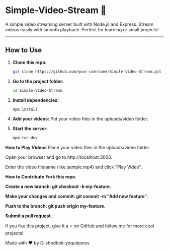 # Simple-Video-Stream 🎥

A simple video streaming server built with Node.js and Express. Stream videos easily with smooth playback. Perfect for learning or small projects!

---

## How to Use

1. **Clone this repo:**

   ```bash
   git clone https://github.com/your-username/Simple-Video-Stream.git
   ```

2. **Go to the project folder:**

   ```bash
   cd Simple-Video-Stream
   ```

3. **Install dependencies:**

   ```bash
   npm install
   ```

4. **Add your videos:**
   Put your video files in the uploads/video folder.

5. **Start the server:**

   ```bash
   npm run dev
   ```

**How to Play Videos**
Place your video files in the uploads/video folder.

Open your browser and go to http://localhost:3000.

Enter the video filename (like sample.mp4) and click "Play Video".

**How to Contribute**
**Fork this repo.**

**Create a new branch: git checkout -b my-feature.**

**Make your changes and commit: git commit -m "Add new feature".**

**Push to the branch: git push origin my-feature.**

**Submit a pull request.**

If you like this project, give it a ⭐️ on GitHub and follow me for more cool projects!

Made with ❤️ by Dilshodbek-yoqubjonov
